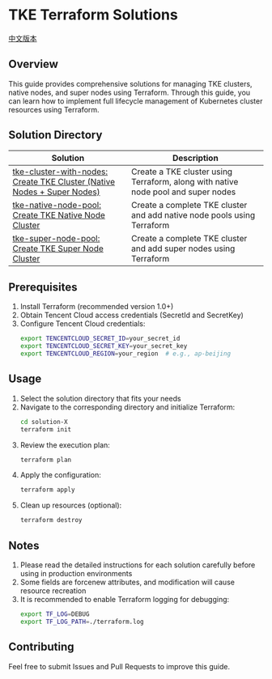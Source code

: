 # TKE Terraform Solutions

[中文版本](./README.md)

## Overview

This guide provides comprehensive solutions for managing TKE clusters, native nodes, and super nodes using Terraform. Through this guide, you can learn how to implement full lifecycle management of Kubernetes cluster resources using Terraform.

## Solution Directory

| Solution | Description |
|----------|-------------|
| [tke-cluster-with-nodes: Create TKE Cluster (Native Nodes + Super Nodes)](./tke-cluster-with-nodes) | Create a TKE cluster using Terraform, along with native node pool and super nodes |
| [tke-native-node-pool: Create TKE Native Node Cluster](./tke-native-node-pool) | Create a complete TKE cluster and add native node pools using Terraform |
| [tke-super-node-pool: Create TKE Super Node Cluster](./tke-super-node-pool) | Create a complete TKE cluster and add super nodes using Terraform |

## Prerequisites

1. Install Terraform (recommended version 1.0+)
2. Obtain Tencent Cloud access credentials (SecretId and SecretKey)
3. Configure Tencent Cloud credentials:
   ```bash
   export TENCENTCLOUD_SECRET_ID=your_secret_id
   export TENCENTCLOUD_SECRET_KEY=your_secret_key
   export TENCENTCLOUD_REGION=your_region  # e.g., ap-beijing
   ```

## Usage

1. Select the solution directory that fits your needs
2. Navigate to the corresponding directory and initialize Terraform:
   ```bash
   cd solution-X
   terraform init
   ```
3. Review the execution plan:
   ```bash
   terraform plan
   ```
4. Apply the configuration:
   ```bash
   terraform apply
   ```
5. Clean up resources (optional):
   ```bash
   terraform destroy
   ```

## Notes

1. Please read the detailed instructions for each solution carefully before using in production environments
2. Some fields are forcenew attributes, and modification will cause resource recreation
3. It is recommended to enable Terraform logging for debugging:
   ```bash
   export TF_LOG=DEBUG
   export TF_LOG_PATH=./terraform.log
   ```

## Contributing

Feel free to submit Issues and Pull Requests to improve this guide.
